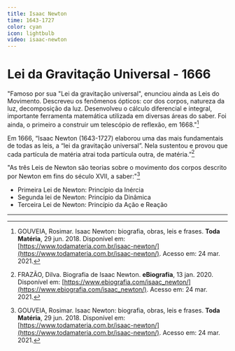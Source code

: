 ```yaml
---
title: Isaac Newton
time: 1643-1727
color: cyan
icon: lightbulb
video: isaac-newton
---
```


# Lei da Gravitação Universal - 1666

"Famoso por sua "Lei da gravitação universal", enunciou ainda as Leis do Movimento. Descreveu os fenômenos ópticos: cor dos corpos, natureza da luz, decomposição da luz. Desenvolveu o cálculo diferencial e integral, importante ferramenta matemática utilizada em diversas áreas do saber. Foi ainda, o primeiro a construir um telescópio de reflexão, em 1668."[^gouveia]

Em 1666, “Isaac Newton (1643-1727) elaborou uma das mais fundamentais de todas as leis, a “lei da gravitação universal”. Nela sustentou e provou que cada partícula de matéria atrai toda partícula outra, de matéria.”[^frazao]

"As três Leis de Newton são teorias sobre o movimento dos corpos descrito por Newton em fins do século XVII, a saber:"[^gouveia]
- Primeira Lei de Newton: Princípio da Inércia
- Segunda lei de Newton: Princípio da Dinâmica
- Terceira Lei de Newton: Princípio da Ação e Reação

---

[^frazao]: FRAZÃO, Dilva. Biografia de Isaac Newton. **eBiografia**, 13 jan. 2020. Disponível em: [https://www.ebiografia.com/isaac_newton/](https://www.ebiografia.com/isaac_newton/).  Acesso em: 24 mar. 2021.

[^gouveia]: GOUVEIA, Rosimar. Isaac Newton: biografia, obras, leis e frases. **Toda Matéria**, 29 jun. 2018. Disponível em: [https://www.todamateria.com.br/isaac-newton/](https://www.todamateria.com.br/isaac-newton/).  Acesso em: 24 mar. 2021.